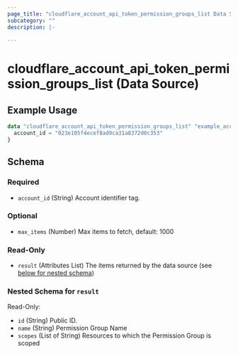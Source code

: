 ```yaml
---
page_title: "cloudflare_account_api_token_permission_groups_list Data Source - Cloudflare"
subcategory: ""
description: |-
  
---
```


# cloudflare_account_api_token_permission_groups_list (Data Source)



## Example Usage

```terraform
data "cloudflare_account_api_token_permission_groups_list" "example_account_api_token_permission_groups_list" {
  account_id = "023e105f4ecef8ad9ca31a8372d0c353"
}
```

<!-- schema generated by tfplugindocs -->
## Schema

### Required

- `account_id` (String) Account identifier tag.

### Optional

- `max_items` (Number) Max items to fetch, default: 1000

### Read-Only

- `result` (Attributes List) The items returned by the data source (see [below for nested schema](#nestedatt--result))

<a id="nestedatt--result"></a>
### Nested Schema for `result`

Read-Only:

- `id` (String) Public ID.
- `name` (String) Permission Group Name
- `scopes` (List of String) Resources to which the Permission Group is scoped


